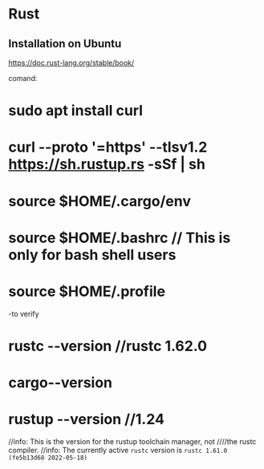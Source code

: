 # Rust

## Installation on Ubuntu
https://doc.rust-lang.org/stable/book/

comand:

# sudo apt  install curl
#  curl --proto '=https' --tlsv1.2 https://sh.rustup.rs -sSf | sh
# source $HOME/.cargo/env
# source $HOME/.bashrc  // This is only for bash shell users 
# source $HOME/.profile
-to verify
# rustc --version //rustc 1.62.0
# cargo--version
# rustup --version //1.24
//info: This is the version for the rustup toolchain manager, not ////the rustc compiler.
//info: The currently active `rustc` version is `rustc 1.61.0 (fe5b13d68 2022-05-18)`